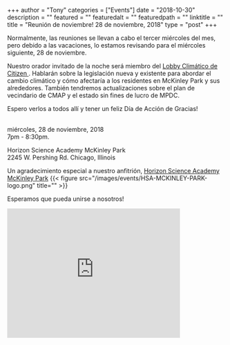 
+++
author = "Tony"
categories = ["Events"]
date = "2018-10-30"
description = ""
featured = ""
featuredalt = ""
featuredpath = ""
linktitle = ""
title = "Reunión de noviembre! 28 de noviembre, 2018"
type = "post"
+++

Normalmente, las reuniones se llevan a cabo el tercer miércoles del mes, pero debido a las vacaciones, lo estamos revisando para el miércoles siguiente, 28 de noviembre.

Nuestro orador invitado de la noche será miembro del <a href="https://citizensclimatelobby.org"> Lobby Climático de Citizen </a>. Hablarán sobre la legislación nueva y existente para abordar el cambio climático y cómo afectaría a los residentes en McKinley Park y sus alrededores. También tendremos actualizaciones sobre el plan de vecindario de CMAP y el estado sin fines de lucro de MPDC.

Espero verlos a todos allí y tener un feliz Día de Acción de Gracias!


</br>miércoles, 28 de noviembre, 2018 
</br>7pm - 8:30pm. </br>

Horizon Science Academy McKinley Park <br/>
2245 W. Pershing Rd. Chicago, Illinois<br/>  

Un agradecimiento especial a nuestro anfitrión, <a href="http://www.hsamckinley.org"> Horizon Science Academy McKinley Park</a>
{{< figure src="/images/events/HSA-MCKINLEY-PARK-logo.png" title="" >}}

Esperamos que pueda unirse a nosotros!


<iframe src="https://www.google.com/maps/embed?pb=!1m14!1m8!1m3!1d11893.00712429248!2d-87.6820487!3d41.8228762!3m2!1i1024!2i768!4f13.1!3m3!1m2!1s0x0%3A0xc56362598ae78ea1!2sHorizon+Science+Academy!5e0!3m2!1sen!2sus!4v1541038096183" width="400" height="300" frameborder="0" style="border:0" allowfullscreen></iframe>
<br/>
<br/>
